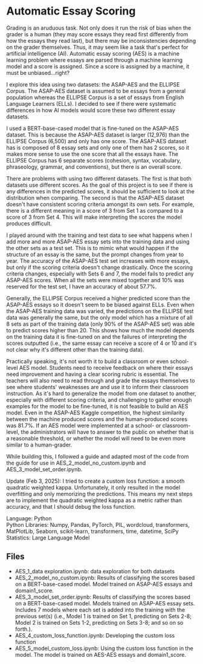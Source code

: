 # Automatic Essay Scoring
Grading is an aruduous task. Not only does it run the risk of bias when the grader is a human (they may score essays they read first differently from how the essays they read last),
but there may be inconsistencies depending on the grader themselves. Thus, it may seem like a task that's perfect for artificial intelligence (AI). 
Automatic essay scoring (AES) is a machine learning problem where essays are parsed through a machine learning model and a score is assigned. Since a score is assigned by a machine, it must 
be unbiased...right? 

I explore this idea using two datasets: the ASAP-AES and the ELLIPSE Corpus. The ASAP-AES dataset is assumed to be essays from a general population 
whereas the ELLIPSE Corpus is a set of essays from English Language Learners (ELLs).
I decided to see if there were systematic differences in how AI models 
would score these two different essay datasets.  

I used a BERT-base-cased model that is fine-tuned on the ASAP-AES dataset. This is because the ASAP-AES dataset is larger (12,976) than the ELLIPSE Corpus (6,500)
and only has one score. The ASAP-AES dataset has is composed of 8 essay sets and only one of them has 2 scores, so it makes more sense to use the one 
score that all the essays have. The ELLIPSE Corpus has 6 separate scores (cohesion, syntax, vocabulary, phraseology, grammar, and conventions),
but there is an overall score.

There are problems with using two different datasets. The first is that both datasets use different scores. As the 
goal of this project is to see if there is any differences in the predicted scores, it should be sufficient to look at the 
distribution when comparing. The second is that the ASAP-AES dataset doesn't have consistent scoring criteria amongst its own
sets. For example, there is a different meaning in a score of 3 from Set 1 as compared to a score of 3 from Set 4. This will 
make interpreting the scores the model produces difficult.

I played around with the training and test data to see what happens when I add more and more ASAP-AES essay sets into the training data and using the other sets as a test set. 
This is to mimic what would happen if the structure of an essay is the same, but the prompt changes from year to year. 
The accuracy of the ASAP-AES test set increases with more essays, 
but only if the scoring criteria doesn't change drastically. 
Once the scoring criteria changes, especially with Sets 6 and 7, the model fails to predict any ASAP-AES scores. 
When all the sets were mixed together and 10% was reserved for the test set, I have an accuracy of about 57.7%. 

Generally, the ELLIPSE Corpus received a higher predicted score than the ASAP-AES essays so it doesn't seem to be biased against ELLs. 
Even when the ASAP-AES training data was varied, the predictions on the ELLIPSE 
test data was generally the same, but the only model which has a mixture of all 8 sets as part of the training data (only 90% of the ASAP-AES set) was able to predict 
scores higher than 20. This shows how much the model depends on the training data it is fine-tuned on and the failures of interpreting the scores outputted
(i.e., the same essay can receive a score of 4 or 10 and it's not clear why it's different other than the training data).

Practically speaking, it's not worth it to build a classroom or even school-level AES model. Students need to receive feedback on where their essays 
need improvement and having a clear scoring rubric is essential. The teachers will also need to read through and grade the essays themselves to 
see where students' weaknesses are and use it to inform their classroom instruction. As it's hard to generalize the model from one dataset to another,
especially with different scoring criteria, and challenging to gather enough examples for the model to be fine-tuned, it is not feasible to 
build an AES model. Even in the ASAP-AES Kaggle competition, the highest similarity between the machine produced scores and the human-produced scores was 81.7%.
If an AES model were implemented at a school- or classroom-level, the administrators will have to answer to the public on whether that is a reasonable 
threshold, or whether the model will need to be even more similar to a human-grader.

While building this, I followed a guide and adapted most of the code from the guide for use in AES_2_model_no_custom.ipynb and AES_3_model_set_order.ipynb.

Update (Feb 3, 2025): I tried to create a custom loss function: a smooth quadratic weighted kappa. Unfortunately, it only resulted in the model 
overfitting and only memorizing the predictions. This means my next steps are to implement the quadratic weighted kappa as a metric rather than
accuracy, and that I should debug the loss function.

Language: Python<br>
Python Libraries: Numpy, Pandas, PyTorch, PIL, wordcloud, transformers, MatPlotLib, Seaborn, scikit-learn, transformers, time, datetime,
SciPy<br>
Statistics: Large Language Model

## Files
* AES_1_data exploration.ipynb: data exploration for both datasets
* AES_2_model_no_custom.ipynb: Results of classifying the scores based on a BERT-base-cased model. 
Model trained on ASAP-AES essays and domain1_score.
* AES_3_model_set_order.ipynb: Results of classifying the scores based on a BERT-base-cased model. 
Models trained on ASAP-AES essay sets. Includes 7 models where each set is added into the 
training with the previous set(s) (i.e., Model 1 is trained on Set 1, predicting on Sets 2-8; 
Model 2 is trained on Sets 1-2, predicting on Sets 3-8; and so on so forth.).
* AES_4_custom_loss_function.ipynb: Developing the custom loss function
* AES_5_model_custom_loss.ipynb: Using the custom loss function in the model. The model is trained on AES-AES essays and domain1_score.
